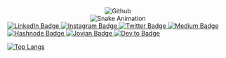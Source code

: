 <!--
**This is my GitHub Page**
-->

<div style="text-align:center">
    <img src="https://github.com/anuoluwapods/anuoluwapods/assets/83256563/0442f190-a664-4d1e-a297-2d536e43e72d" alt="Github">
</div>

<div style="text-align:center">
    <img src="https://github.com/anuoluwapods/anuoluwapods/blob/output/github-contribution-grid-snake.svg" alt="Snake Animation">
</div>

<div id="badges">
  <a href="https://www.linkedin.com/in/anuoluwapoae/">
    <img src="https://img.shields.io/badge/LinkedIn-blue?style=for-the-badge&logo=linkedin&logoColor=white" alt="LinkedIn Badge"/>
  </a>
  <a href="https://www.instagram.com/anuoluwapoae/">
    <img src="https://img.shields.io/badge/Instagram-red?style=for-the-badge&logo=instagram&logoColor=white" alt="Instagram Badge"/>
  </a>
  <a href="https://twitter.com/AnuoluwapoAE">
    <img src="https://img.shields.io/badge/Twitter-blue?style=for-the-badge&logo=twitter&logoColor=white" alt="Twitter Badge"/>
  </a>
  <a href="https://medium.com/@anuoluwapods">
    <img src="https://img.shields.io/badge/Medium-black?style=for-the-badge&logo=medium&logoColor=white" alt="Medium Badge"/>
  </a>
  <a href="https://hashnode.com/@AnuoluwapoDS">
    <img src="https://img.shields.io/badge/Hashnode-blue?style=for-the-badge&logo=hashnode&logoColor=white" alt="Hashnode Badge"/>
  </a>
  <a href="https://jovian.com/designegycreatives">
    <img src="https://img.shields.io/badge/Jovian-blue?style=for-the-badge&logo=jovian&logoColor=white" alt="Jovian Badge"/>
  </a>
  <a href="https://dev.to/anuoluwapods">
    <img src="https://img.shields.io/badge/dev.to-black?style=for-the-badge&logo=dev.to&logoColor=white" alt="Dev.to Badge"/>
  </a>
</div>


<img src="https://komarev.com/ghpvc/?username=anuoluwapods&style=flat-square&color=blue" alt=""/>

[![Top Langs](https://github-readme-stats.vercel.app/api/top-langs/?username=anuoluwapods&layout=compact&theme=vision-friendly-dark)](https://github.com/anuraghazra/github-readme-stats)
